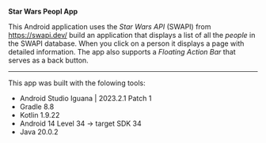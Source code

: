 **Star Wars Peopl App**

This Android application uses the *Star Wars API* (SWAPI) from https://swapi.dev/ build an application that displays a list of all the *people* in the SWAPI database. When you click on a person it displays a page with detailed information. The app also supports a *Floating Action Bar* that serves as a back button.



<hr>

This app was built with the folowing tools:

- Android Studio Iguana | 2023.2.1 Patch 1
- Gradle 8.8
- Kotlin 1.9.22
- Android 14 Level 34 -> target SDK 34
- Java 20.0.2



